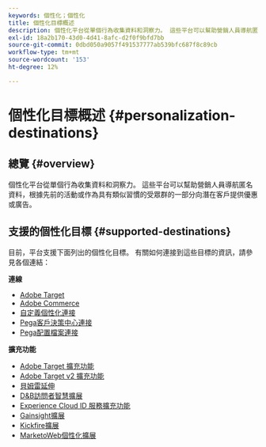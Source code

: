 ```yaml
---
keywords: 個性化；個性化
title: 個性化目標概述
description: 個性化平台從單個行為收集資料和洞察力。 這些平台可以幫助營銷人員導航匿名資料，根據先前的活動或作為具有類似習慣的受眾群的一部分向潛在客戶提供優惠或廣告。
exl-id: 18a2b170-43d0-4d41-8afc-d2f0f9bfd7bb
source-git-commit: 0dbd050a9057f491537777ab539bfc687f8c89cb
workflow-type: tm+mt
source-wordcount: '153'
ht-degree: 12%

---
```


# 個性化目標概述 {#personalization-destinations}

## 總覽 {#overview}

個性化平台從單個行為收集資料和洞察力。 這些平台可以幫助營銷人員導航匿名資料，根據先前的活動或作為具有類似習慣的受眾群的一部分向潛在客戶提供優惠或廣告。

## 支援的個性化目標 {#supported-destinations}

目前，平台支援下面列出的個性化目標。 有關如何連接到這些目標的資訊，請參見各個連結：

**連線**

* [Adobe Target](adobe-target-connection.md)
* [Adobe Commerce](adobe-commerce.md)
* [自定義個性化連接](custom-personalization.md)
* [Pega客戶決策中心連接](pega.md)
* [Pega配置檔案連接](pega-profile.md)

**擴充功能**

* [Adobe Target 擴充功能](adobe-target.md)
* [Adobe Target v2 擴充功能](adobe-target-v2.md)
* [貝姆雷延伸](beemray.md)
* [D&amp;B訪問者智慧擴展](dnb.md)
* [Experience Cloud ID 服務擴充功能](adobe-ecid.md)
* [Gainsight擴展](gainsight.md)
* [Kickfire擴展](kickfire.md)
* [MarketoWeb個性化擴展](marketo-web-personalization.md)
